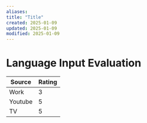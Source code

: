 ```yaml
---
aliases:
title: "Title"
created: 2025-01-09
updated: 2025-01-09
modified: 2025-01-09
---
```


# Language Input Evaluation

| Source  | Rating |
| ------- | ------ |
| Work    | 3      |
| Youtube | 5      |
| TV      | 5      |